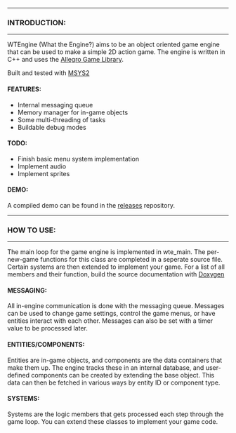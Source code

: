
--------------------------
### INTRODUCTION:
--------------------------

WTEngine (What the Engine?) aims to be an object oriented game engine that can be used to make a simple 2D action game.
The engine is written in C++ and uses the [Allegro Game Library](https://liballeg.org).

Built and tested with [MSYS2](https://www.msys2.org/)

#### FEATURES:
 - Internal messaging queue 
 - Memory manager for in-game objects
 - Some multi-threading of tasks
 - Buildable debug modes

#### TODO:
 - Finish basic menu system implementation
 - Implement audio
 - Implement sprites

#### DEMO:

A compiled demo can be found in the [releases](https://github.com/wtfsystems/releases) repository.

--------------------------
### HOW TO USE:
--------------------------

The main loop for the game engine is implemented in wte_main.  The per-new-game functions for this class are completed in a seperate source file.  Certain systems are then extended to implement your game.  For a list of all members and their function, build the source documentation with [Doxygen](http://doxygen.nl/)

#### MESSAGING:

All in-engine communication is done with the messaging queue.  Messages can be used to change game settings, control the game menus, or have entities interact with each other.  Messages can also be set with a timer value to be processed later.

#### ENTITIES/COMPONENTS:

Entities are in-game objects, and components are the data containers that make them up.  The engine tracks these in an internal database, and user-defined components can be created by extending the base object.  This data can then be fetched in various ways by entity ID or component type.

#### SYSTEMS:

Systems are the logic members that gets processed each step through the game loop.  You can extend these classes to implement your game code.
